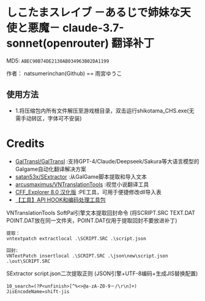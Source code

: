 # しこたまスレイブ －あるじで姉妹な天使と悪魔－ claude-3.7-sonnet(openrouter) 翻译补丁

MD5: `ABEC90B74DE2130AB034963B02DA1199`

作者： natsumerinchan(Github) == 雨宮ゆうこ

## 使用方法

- 1.将压缩包内所有文件解压至游戏根目录，双击运行shikotama_CHS.exe(无需手动转区，字体可不安装)

# Credits

- [GalTransl/GalTransl](https://github.com/GalTransl/GalTransl.git) :支持GPT-4/Claude/Deepseek/Sakura等大语言模型的Galgame自动化翻译解决方案
- [satan53x/SExtractor](https://github.com/satan53x/SExtractor.git) :从GalGame脚本提取和导入文本
- [arcusmaximus/VNTranslationTools](https://github.com/arcusmaximus/VNTranslationTools.git) :视觉小说翻译工具
- [CFF_Explorer 8.0 汉化版](https://bbs.kanxue.com/thread-158547-1.htm) :PE工具，可用于便捷修改dll导入表
- [【工具】API HOOK和编码处理工具包](https://www.ai2.moe/topic/29225-【工具】api-hook和编码处理工具包)

VNTranslationTools SoftPal引擎文本提取回封命令
(将SCRIPT.SRC TEXT.DAT POINT.DAT放在同一文件夹，POINT.DAT仅用于提取回封不要放进补丁)

```
提取：
vntextpatch extractlocal .\SCRIPT.SRC .\script.json

回封:
VNTextPatch insertlocal .\SCRIPT.SRC .\json\new\script.json .\out\SCRIPT.SRC
```

SExtractor script.json二次提取正则
(JSON引擎+UTF-8编码+生成JIS替换配置)

```
10_search=(?P<unfinish>[^%<>@a-zA-Z0-9－/\r\n]+)
JisEncodeName=shift-jis
```
